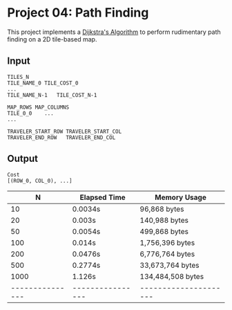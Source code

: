 Project 04: Path Finding
========================

This project implements a [Dijkstra's Algorithm] to perform rudimentary path
finding on a 2D tile-based map.

[Dijkstra's Algorithm]: https://en.wikipedia.org/wiki/Dijkstra%27s_algorithm


Input
-----

    TILES_N
    TILE_NAME_0	TILE_COST_0
    ...
    TILE_NAME_N-1	TILE_COST_N-1

    MAP_ROWS MAP_COLUMNS
    TILE_0_0    ...
    ...

    TRAVELER_START_ROW TRAVELER_START_COL
    TRAVELER_END_ROW   TRAVELER_END_COL

Output
------

    Cost
    [(ROW_0, COL_0), ...]

| N             | Elapsed Time   | Memory Usage        |
|---------------|----------------|---------------------|
| 10            | 0.0034s        | 96,868 bytes        |
| 20            | 0.003s         | 140,988 bytes       |
| 50            | 0.0054s        | 499,868 bytes       |
| 100           | 0.014s         | 1,756,396 bytes     |
| 200           | 0.0476s        | 6,776,764 bytes     |
| 500           | 0.2774s        | 33,673,764 bytes    |
| 1000          | 1.126s         | 134,484,508 bytes   |
|---------------|----------------|---------------------|

